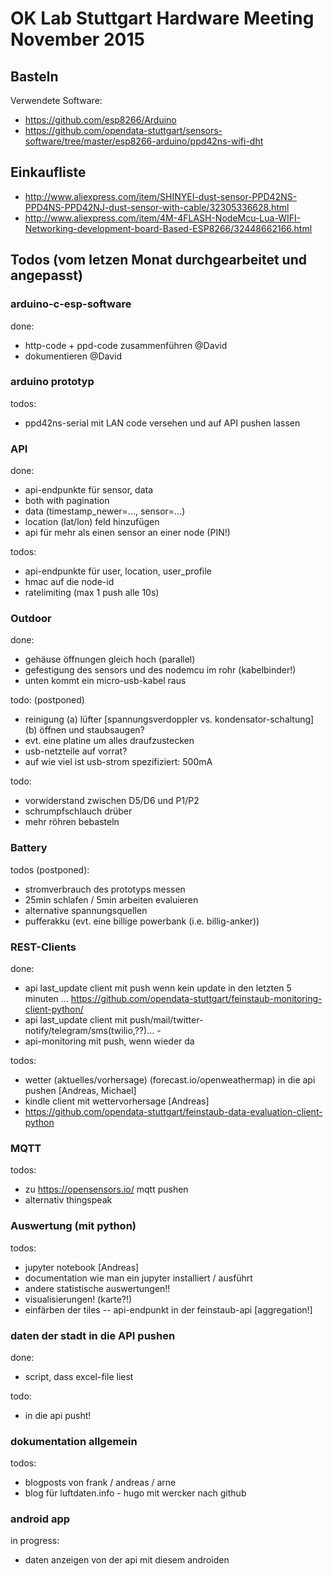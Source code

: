 # OK Lab Stuttgart Hardware Meeting November 2015

## Basteln

Verwendete Software: 

* https://github.com/esp8266/Arduino
* https://github.com/opendata-stuttgart/sensors-software/tree/master/esp8266-arduino/ppd42ns-wifi-dht

## Einkaufliste

* http://www.aliexpress.com/item/SHINYEI-dust-sensor-PPD42NS-PPD4NS-PPD42NJ-dust-sensor-with-cable/32305336628.html
* http://www.aliexpress.com/item/4M-4FLASH-NodeMcu-Lua-WIFI-Networking-development-board-Based-ESP8266/32448662166.html

## Todos (vom letzen Monat durchgearbeitet und angepasst)

### arduino-c-esp-software

done:

 - http-code + ppd-code zusammenführen @David
 - dokumentieren @David

### arduino prototyp

todos:

 - ppd42ns-serial mit LAN code versehen und auf API pushen lassen

### API

done:
 - api-endpunkte für sensor, data
 - both with pagination
 - data (timestamp_newer=..., sensor=...)
 - location (lat/lon) feld hinzufügen
 - api für mehr als einen sensor an einer node (PIN!) 

todos:

 - api-endpunkte für user, location, user_profile
 - hmac auf die node-id
 - ratelimiting (max 1 push alle 10s)

### Outdoor

done:

 - gehäuse öffnungen gleich hoch (parallel)
 - gefestigung des sensors und des nodemcu im rohr (kabelbinder!)
 - unten kommt ein micro-usb-kabel raus
 
todo: (postponed)
 
 - reinigung (a) lüfter [spannungsverdoppler vs. kondensator-schaltung] (b) öffnen und staubsaugen?
 - evt. eine platine um alles draufzustecken
 - usb-netzteile auf vorrat?
 - auf wie viel ist usb-strom spezifiziert: 500mA
 
todo:

 - vorwiderstand zwischen D5/D6 und P1/P2
 - schrumpfschlauch drüber
 - mehr röhren bebasteln

### Battery

todos (postponed):

 - stromverbrauch des prototyps messen
 - 25min schlafen / 5min arbeiten evaluieren
 - alternative spannungsquellen
 - pufferakku (evt. eine billige powerbank (i.e. billig-anker))

### REST-Clients

done: 
 - api last_update client mit push wenn kein update in den letzten 5 minuten ...
   https://github.com/opendata-stuttgart/feinstaub-monitoring-client-python/
 - api last_update client mit push/mail/twitter-notify/telegram/sms(twilio,??)... - 
 - api-monitoring mit push, wenn wieder da

todos:

 - wetter (aktuelles/vorhersage) (forecast.io/openweathermap) in die api pushen [Andreas, Michael]
 - kindle client mit wettervorhersage [Andreas]
 - https://github.com/opendata-stuttgart/feinstaub-data-evaluation-client-python

### MQTT

todos:

 * zu https://opensensors.io/ mqtt pushen
 * alternativ thingspeak
 

### Auswertung (mit python)

todos:

 - jupyter notebook [Andreas]
 - documentation wie man ein jupyter installiert / ausführt
 - andere statistische auswertungen!!
 - visualisierungen! (karte?!)
 - einfärben der tiles -- api-endpunkt in der feinstaub-api [aggregation!]

### daten der stadt in die API pushen

done:
 - script, dass excel-file liest

todo: 
 - in die api pusht!

### dokumentation allgemein

todos:

 - blogposts von frank / andreas / arne
 - blog für luftdaten.info - hugo mit wercker nach github
 
 
### android app

in progress:

 - daten anzeigen von der api mit diesem androiden
 

